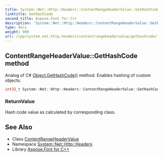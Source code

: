 ```yaml
---
title: System::Net::Http::Headers::ContentRangeHeaderValue::GetHashCode method
linktitle: GetHashCode
second_title: Aspose.Font for C++
description: 'System::Net::Http::Headers::ContentRangeHeaderValue::GetHashCode method. Analog of C# Object.GetHashCode() method. Enables hashing of custom objects in C++.'
type: docs
weight: 900
url: /cpp/system.net.http.headers/contentrangeheadervalue/gethashcode/
---
```

## ContentRangeHeaderValue::GetHashCode method


Analog of C# [Object.GetHashCode()](../../../system/object/gethashcode/) method. Enables hashing of custom objects.

```cpp
int32_t System::Net::Http::Headers::ContentRangeHeaderValue::GetHashCode() const override
```


### ReturnValue

Hash code value as calculated by corresponding class.

## See Also

* Class [ContentRangeHeaderValue](../)
* Namespace [System::Net::Http::Headers](../../)
* Library [Aspose.Font for C++](../../../)
